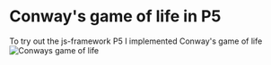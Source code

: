 # Conway's game of life in P5
To try out the js-framework P5 I implemented Conway's game of life
![Conways game of life](https://imgur.com/74rkACf)
